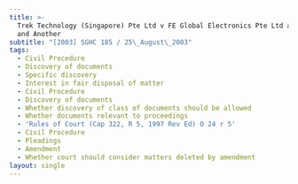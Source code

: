 ```yaml
---
title: >-
  Trek Technology (Singapore) Pte Ltd v FE Global Electronics Pte Ltd and Others
  and Another
subtitle: "[2003] SGHC 185 / 25\_August\_2003"
tags:
  - Civil Procedure
  - Discovery of documents
  - Specific discovery
  - Interest in fair disposal of matter
  - Civil Procedure
  - Discovery of documents
  - Whether discovery of class of documents should be allowed
  - Whether documents relevant to proceedings
  - 'Rules of Court (Cap 322, R 5, 1997 Rev Ed) O 24 r 5'
  - Civil Procedure
  - Pleadings
  - Amendment
  - Whether court should consider matters deleted by amendment
layout: single
---
```



